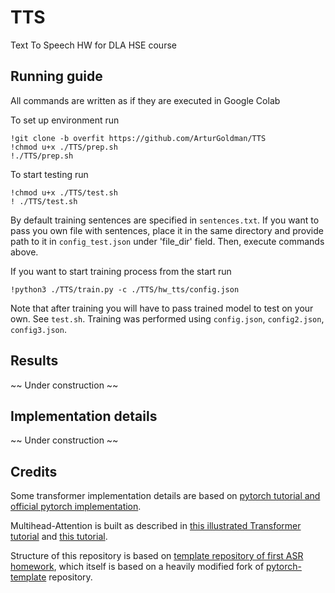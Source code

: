 # TTS
Text To Speech HW for DLA HSE course

## Running guide

All commands are written as if they are executed in Google Colab

To set up environment run
```
!git clone -b overfit https://github.com/ArturGoldman/TTS
!chmod u+x ./TTS/prep.sh
!./TTS/prep.sh
```

To start testing run
```
!chmod u+x ./TTS/test.sh
! ./TTS/test.sh
```

By default training sentences are specified in `sentences.txt`. If you want to pass you own file with sentences,
place it in the same directory and provide path to it in `config_test.json` under 'file_dir' field. Then, execute commands above.

If you want to start training process from the start run
```
!python3 ./TTS/train.py -c ./TTS/hw_tts/config.json
```
Note that after training you will have to pass trained model to test on your own. See `test.sh`. Training was performed using `config.json`, `config2.json`, `config3.json`.

## Results
~~ Under construction ~~

## Implementation details
~~ Under construction ~~

## Credits
Some transformer implementation details are based on 
[pytorch tutorial and official pytorch implementation](https://pytorch.org/tutorials/beginner/translation_transformer.html).

Multihead-Attention is built as described in [this illustrated Transformer tutorial](https://jalammar.github.io/illustrated-transformer/) and 
[this tutorial](https://uvadlc-notebooks.readthedocs.io/en/latest/tutorial_notebooks/tutorial6/Transformers_and_MHAttention.html).

Structure of this repository is based on [template repository of first ASR homework](https://github.com/WrathOfGrapes/asr_project_template),
which itself is based on a heavily modified fork
of [pytorch-template](https://github.com/victoresque/pytorch-template) repository.

